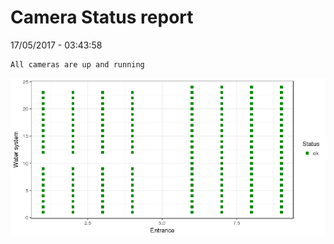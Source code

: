 Camera Status report
================
17/05/2017 - 03:43:58

    All cameras are up and running

![](camreport_files/figure-markdown_github/unnamed-chunk-2-1.png)
